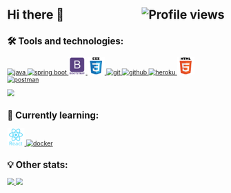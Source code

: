 <h1>Hi there 👋 <img align="right" src="https://gpvc.arturio.dev/szukacs" alt="Profile views"></h1> 

<h2 align="left">🛠 Tools and technologies:</h2>
<p align="left">
    <a href="https://www.java.com/en/" target="_blank" title ="Java"> <img
            src="https://brandslogos.com/wp-content/uploads/images/large/java-logo-1.png"
            alt="java" width="40" height="40" /> </a>
    <a href="https://spring.io/" target="_blank" title ="Spring Boot"> <img
            src="https://cdn.freebiesupply.com/logos/large/2x/spring-3-logo-png-transparent.png"
            alt="spring boot" width="40" height="40" /> </a>
    <a href="https://getbootstrap.com" target="_blank" title ="bootstrap"> <img
            src="https://raw.githubusercontent.com/devicons/devicon/master/icons/bootstrap/bootstrap-plain-wordmark.svg"
            alt="bootstrap" width="40" height="40" /> </a>
    <a href="https://www.w3schools.com/css/" target="_blank" title ="CSS">
        <img src="https://raw.githubusercontent.com/devicons/devicon/master/icons/css3/css3-original-wordmark.svg"
            alt="css3" width="40" height="40" /> </a>
    <a href="https://git-scm.com/" target="_blank" title ="git"> <img
            src="https://www.vectorlogo.zone/logos/git-scm/git-scm-icon.svg" alt="git" width="40" height="40" /> </a>
    <a href="https://postman.com" target="_blank" title ="GitHub"> <img
            src="https://logodix.com/logo/64439.png" alt="github" width="40"
            height="40" /> </a>
    <a href="https://heroku.com" target="_blank" title ="heroku"> 
        <img src="https://www.vectorlogo.zone/logos/heroku/heroku-icon.svg"
            alt="heroku" width="40" height="40" /> </a>
    <a href="https://www.w3.org/html/" target="_blank" title ="html"> <img
            src="https://raw.githubusercontent.com/devicons/devicon/master/icons/html5/html5-original-wordmark.svg"
            alt="html5" width="40" height="40" /> </a>
    <a href="https://postman.com" target="_blank" title ="Postman"> <img
            src="https://www.vectorlogo.zone/logos/getpostman/getpostman-icon.svg" alt="postman" width="40"
            height="40" /> </a>
    <!--gradle, gitlab, intellij, liquibase, jsf ect...-->
</p>
<a href="https://github.com/anuraghazra/github-readme-stats">
    <img height="137px" src="https://github-readme-stats.vercel.app/api/top-langs/?username=szukacs&hide_title=true&hide_border=true&layout=compact&langs_count=6&theme=gruvbox" />
</a>

<h2 align="left">🌱 Currently learning:</h2>
<p align="left">
    <a href="https://reactjs.org/" target="_blank" title ="React.js"> <img
            src="https://raw.githubusercontent.com/devicons/devicon/master/icons/react/react-original-wordmark.svg"
            alt="react" width="40" height="40" /> </a>
    <a href="https://www.docker.com/" target="_blank" title ="Docker"> <img
            src="https://brandslogos.com/wp-content/uploads/images/large/docker-logo.png"
            alt="docker" width="40" height="40" /> </a>
</p>

<h2 align="left">💡 Other stats:</h2>

<a href="https://github.com/anuraghazra/github-readme-stats">
  <img height="137px" src="https://github-readme-stats.vercel.app/api?username=szukacs&hide_title=true&hide_border=true&show_icons=true&include_all_commits=true&count_private=true&line_height=21&theme=gruvbox" />
</a>


<a href="https://github.com/DenverCoder1/github-readme-streak-stats">
  <img height="137px" src="https://github-readme-streak-stats.herokuapp.com/?user=szukacs&theme=dark&hide_border=true&theme=gruvbox&fire=f82" />
</a>



<!--
[![Top Langs](https://github-readme-stats.vercel.app/api/top-langs/?username=szukacs&layout=compact)](https://github.com/anuraghazra/github-readme-stats)
**szukacs/szukacs** is a ✨ _special_ ✨ repository because its `README.md` (this file) appears on your GitHub profile.

Here are some ideas to get you started:

- 🔭 I’m currently working on ...
- 🌱 I’m currently learning ...
- 👯 I’m looking to collaborate on ...
- 🤔 I’m looking for help with ...
- 💬 Ask me about ...
- 📫 How to reach me: ...
- 😄 Pronouns: ...
- ⚡ Fun fact: ...
-->
